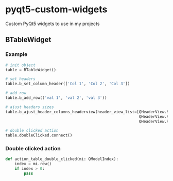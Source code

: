 # pyqt5-custom-widgets

Custom PyQt5 widgets to use in my projects

## BTableWidget
### Example
```python
# init object
table = BTableWidget()

# set headers
table.b_set_column_header(['Col 1', 'Col 2', 'Col 3'])

# add row
table.b_add_row(('val 1', 'val 2', 'val 3'))

# ajust headers sizes
table.b_ajust_header_columns_headerview(header_view_list=[QHeaderView.Stretch,
                                                          QHeaderView.ResizeToContents,
                                                          QHeaderView.ResizeToContents])

# double clicked action
table.doubleClicked.connect()
```

### Double clicked action
```python
def action_table_double_clicked(mi: QModelIndex):
    index = mi.row()
    if index > 0:
        pass
```
